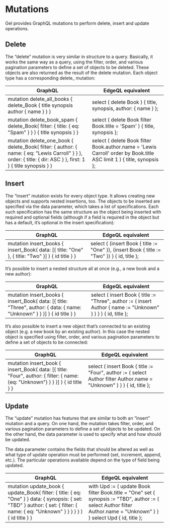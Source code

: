 # Mutations

Gel provides GraphQL mutations to perform delete, insert and update operations.

## Delete

The “delete” mutation is very similar in structure to a query. Basically, it works the same way as a query, using the filter, order, and various pagination parameters to define a set of objects to be deleted. These objects are also returned as the result of the delete mutation. Each object type has a corresponding delete_<type> mutation:

| GraphQL | EdgeQL equivalent |
| --- | --- |
| mutation delete_all_books {     delete_Book {         title         synopsis         author {             name         }     } } | select (     delete Book ) {     title,     synopsis,     author: {         name     } }; |
| mutation delete_book_spam {     delete_Book(         filter: {             title: {                 eq: "Spam"             }         }     ) {         title         synopsis     } } | select (     delete Book     filter         Book.title = 'Spam' ) {     title,     synopsis }; |
| mutation delete_one_book {     delete_Book(         filter: {             author: {                 name: {                     eq:             "Lewis Carroll"                 }             }         },         order: {             title: {                 dir: ASC             }         },         first: 1     ) {         title         synopsis     } } | select (     delete Book     filter         Book.author.name =             'Lewis Carroll'     order by         Book.title ASC     limit 1 ) {     title,     synopsis }; |

## Insert

The “insert” mutation exists for every object type. It allows creating new objects and supports nested insertions, too. The objects to be inserted are specified via the data parameter, which takes a list of specifications. Each such specification has the same structure as the object being inserted with required and optional fields (although if a field is required in the object but has a default, it’s optional in the insert specification):

| GraphQL | EdgeQL equivalent |
| --- | --- |
| mutation insert_books {     insert_Book(         data: [{             title: "One"         }, {             title: "Two"         }]     ) {         id         title     } } | select {     (insert Book {         title := "One"     }),     (insert Book {         title := "Two"     }) } {     id,     title }; |

It’s possible to insert a nested structure all at once (e.g., a new book and a new author):

| GraphQL | EdgeQL equivalent |
| --- | --- |
| mutation insert_books {     insert_Book(         data: [{             title: "Three",             author: {                 data: {                     name:                 "Unknown"                 }             }         }]     ) {         id         title     } } | select (     insert Book {         title := "Three",         author := (             insert Author {                 name :=                 "Unknown"             }         )    } ) {     id,     title }; |

It’s also possible to insert a new object that’s connected to an existing object (e.g. a new book by an existing author). In this case the nested object is specified using filter, order, and various pagination parameters to define a set of objects to be connected:

| GraphQL | EdgeQL equivalent |
| --- | --- |
| mutation insert_book {     insert_Book(         data: [{             title: "Four",             author: {                 filter: {     name: {eq: "Unknown"}                 }             }         }]     ) {         id         title     } } | select (     insert Book {         title := "Four",         author := (             select Author             filter             Author.name =                 "Unknown"         )     } ) {     id,     title }; |

## Update

The “update” mutation has features that are similar to both an “insert” mutation and a query. On one hand, the mutation takes filter, order, and various pagination parameters to define a set of objects to be updated. On the other hand, the data parameter is used to specify what and how should be updated.

The data parameter contains the fields that should be altered as well as what type of update operation must be performed (set, increment, append, etc.). The particular operations available depend on the type of field being updated.

| GraphQL | EdgeQL equivalent |
| --- | --- |
| mutation update_book {     update_Book(         filter: {             title: {                 eq: "One"             }         }         data: {             synopsis: {                 set: "TBD"             }             author: {                 set: {         filter: {             name: {                 eq:                 "Unknown"             }         }                 }             }         }     ) {         id         title     } } | with     Upd := (         update Book         filter             Book.title =                 "One"         set {             synopsis :=                 "TBD",             author := (             select Author             filter             Author.name =                 "Unknown"             )         }     ) select Upd {     id,     title }; |

